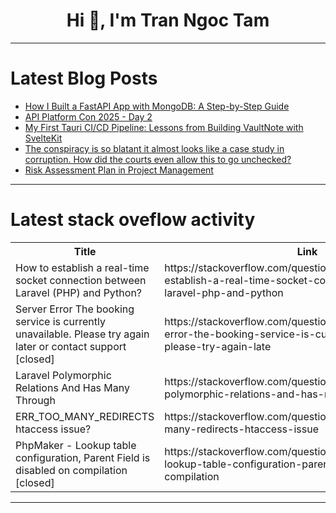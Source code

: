 <h1 align="center">Hi 👋, I'm Tran Ngoc Tam</h1>

---

# Latest Blog Posts 
<!-- BLOG-POST-LIST:START -->
- [How I Built a FastAPI App with MongoDB: A Step-by-Step Guide](https://dev.to/sarbajitacharjee/how-i-built-a-fastapi-app-with-mongodb-a-step-by-step-guide-3a80)
- [API Platform Con 2025 - Day 2](https://dev.to/sensiolabs/api-platform-con-2025-day-2-ebd)
- [My First Tauri CI/CD Pipeline: Lessons from Building VaultNote with SvelteKit](https://dev.to/dev_michael/my-first-tauri-cicd-pipeline-lessons-from-building-vaultnote-with-sveltekit-17mp)
- [The conspiracy is so blatant it almost looks like a case study in corruption. How did the courts even allow this to go unchecked?](https://dev.to/edwardvinke/the-conspiracy-is-so-blatant-it-almost-looks-like-a-case-study-in-corruption-how-did-the-courts-2pdg)
- [Risk Assessment Plan in Project Management](https://dev.to/writegenic/risk-assessment-plan-in-project-management-5d62)
<!-- BLOG-POST-LIST:END -->

---

# Latest stack oveflow activity
<table>
  <tr><th>Title</th><th>Link</th></tr>
  <!-- STACKOVERFLOW:START --><tr><td>How to establish a real-time socket connection between Laravel &lpar;PHP&rpar; and Python?</td><td>https://stackoverflow.com/questions/79773306/how-to-establish-a-real-time-socket-connection-between-laravel-php-and-python</td></tr><tr><td>Server Error The booking service is currently unavailable. Please try again later or contact support [closed]</td><td>https://stackoverflow.com/questions/79773132/server-error-the-booking-service-is-currently-unavailable-please-try-again-late</td></tr><tr><td>Laravel Polymorphic Relations And Has Many Through</td><td>https://stackoverflow.com/questions/79772843/laravel-polymorphic-relations-and-has-many-through</td></tr><tr><td>ERR_TOO_MANY_REDIRECTS htaccess issue?</td><td>https://stackoverflow.com/questions/79772799/err-too-many-redirects-htaccess-issue</td></tr><tr><td>PhpMaker - Lookup table configuration, Parent Field is disabled on compilation [closed]</td><td>https://stackoverflow.com/questions/79772724/phpmaker-lookup-table-configuration-parent-field-is-disabled-on-compilation</td></tr><!-- STACKOVERFLOW:END -->
</table>

---



